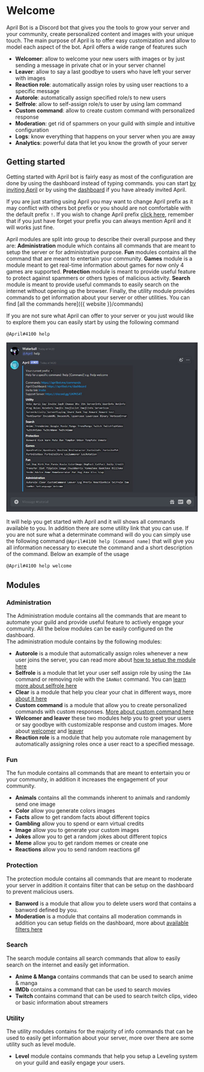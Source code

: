 # Welcome

April Bot is a Discord bot that gives you the tools to grow your server and your
 community, create personalized content and images with your unique touch. The main purpose of
 April is to offer easy customization and allow to model each aspect of the bot. April offers
 a wide range of features such
 
 * **Welcomer**: allow to welcome your new users with images or by just sending a message in private chat or in your server channel
 * **Leaver**: allow to say a last goodbye to users who have left your server with images 
 * **Reaction role**: automatically assign roles by using user reactions to a specific message
 * **Autorole**: automatically assign specified role/s to new users
 * **Selfrole**: allow to self-assign role/s to user by using Iam command
 * **Custom command**: allow to create custom command with personalized response
 * **Moderation**: get rid of spammers on your guild with simple and intuitive configuration
 * **Logs**: know everything that happens on your server when you are away
 * **Analytics**: powerful data that let you know the growth of your server

## Getting started

Getting started with April bot is fairly easy as most of the configuration are done by using the dashboard
instead of typing commands. you can start [by inviting April](./invite.md) or by using
the [dashboard](./login.md) if you have already invited April.

If you are just starting using April you may want to change April prefix as it may conflict with
others bot prefix or you should are not comfortable with the default prefix `!`. If you wish
to change April prefix [click here](./change-prefix.md), remember that if you just have forget
your prefix you can always mention April and it will works just fine.

April modules are split into group to describe their overall purpose and they are: **Administration** 
module which contains all commands that are meant to setup the server or for administrative purpose. 
**Fun** modules contains all the command that are meant to entertain your community. **Games** module is a module
meant to get real-time information about games for now only 4 games are supported. **Protection** module
is meant to provide useful feature to protect against spammers or others types of malicious activity.
**Search** module is meant to provide useful commands to easily search on the internet without opening up
the browser. Finally, the utility module provides commands to get information about your server 
or other utilities. You can find [all the commands here]({{ website }}/commands)

If you are not sure what April can offer to your server or you just would like to explore them you can
easily start by using the following command

``` markdown
@April#4100 help
```

![Help preview](./assets/images/preview-help.jpg)

It will help you get started with April and it will shows all commands available to you. In addition there
are some utility link that you can use. If you are not sure what a determinate command will do you can simply
use the following command `@April#4100 help [Command name]` that will give you all information necessary to
execute the command and a short description of the command. Below an example of the usage

``` markdown
@April#4100 help welcome
```

## Modules

### **Administration**

The Administration module contains all the commands that are meant to
 automate your guild and provide useful feature to actively engage your community. All the below modules
 can be easily configured on the dashboard.   
 The administration module contains by the following modules:

- **Autorole** is a module that automatically assign roles whenever a new user joins the server, you
can read more about [how to setup the module here](./administration/autorole.md)
- **Selfrole** is a module that let your user self assign role by using the `IAm` command or removing
role with the `IAmNot` command. You can [learn more about selfrole here](./administration/selfrole.md)
- **Clear** is a module that help you clear your chat in different ways, more [about it here](./administration/clear.md)
- **Custom command** is a module that allow you to create personalized commands with custom responses. 
[More about custom command here](./administration/custom-command.md)
- **Welcomer and leaver** these two modules help you to greet your users or say goodbye with customizable 
response and custom images. More about [welcomer](./administration/welcome.md) and [leaver](./administration/leaver.md)
- **Reaction role** is a module that help you automate role management by automatically assigning roles once
a user react to a specified message.

### **Fun**

The fun module contains all commands that are meant to entertain you or your community, in addition it 
increases the engagement of your community.

- **Animals** contains all the commands inherent to animals and randomly send one image
- **Color** allow you generate colors images
- **Facts** allow to get random facts about different topics
- **Gambling** allow you to spend or earn virtual credits
- **Image** allow you to generate your custom images
- **Jokes** allow you to get a random jokes about different topics
- **Meme** allow you to get random memes or create one
- **Reactions** allow you to send random reactions gif

### **Protection**
 
 The protection module contains all commands that are meant to moderate your server in addition it contains
 filter that can be setup on the dashboard to prevent malicious users.
 
 - **Banword** is a module that allow you to delete users word that contains a banword defined by you.
 - **Moderation** is a module that contains all moderation commands in addition you can setup fields on the 
 dashboard, more about [available filters here](./protection/filters/caps-protection.md)
 
### **Search**
 
 The search module contains all search commands that allow to easily search on the internet and easily get
 information.
 
 - **Anime & Manga** contains commands that can be used to search anime & manga
 - **IMDb** contains a command that can be used to search movies
 - **Twitch** contains command that can be used to search twitch clips, video or basic information about
 streamers

### **Utility**

The utility modules contains for the majority of info commands that can be used to easily get information
about your server, more over there are some utility such as level module.

- **Level** module contains commands that help you setup a Leveling system on your guild and easily engage
your users.